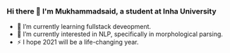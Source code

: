 ### Hi there 👋 I'm Mukhammadsaid, a student at Inha University 

- 🌱 I’m currently learning fullstack deveopment.
- 💬 I’m currently interested in NLP, specifically in morphological parsing.
- ⚡ I hope 2021 will be a life-changing year. 

<!--
**Mukhammadsaid19/Mukhammadsaid19** is a ✨ _special_ ✨ repository because its `README.md` (this file) appears on your GitHub profile.

Here are some ideas to get you started:

- 🔭 I’m currently working on ...
- 🌱 I’m currently learning ...
- 👯 I’m looking to collaborate on ...
- 🤔 I’m looking for help with ...
- 💬 Ask me about ...
- 📫 How to reach me: ...
- 😄 Pronouns: ...
- ⚡ Fun fact: ...
-->


